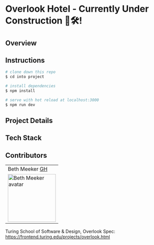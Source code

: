 # Overlook Hotel - Currently Under Construction 🦺🛠!

## Overview

## Instructions

```bash
# clone down this repo
$ cd into project

# install dependencies
$ npm install

# serve with hot reload at localhost:3000
$ npm run dev
```

## Project Details

## Tech Stack

## Contributors
<table>
  <tr>
   <td> Beth Meeker <a href="https://github.com/meekb">GH</td>
  </tr>
  </tr>
    <td><img src="https://avatars.githubusercontent.com/u/76264735?v=4" alt="Beth Meeker avatar"
    width="150" height="auto" /></td>
  </tr>
</table>

Turing School of Software & Design, Overlook Spec: https://frontend.turing.edu/projects/overlook.html
